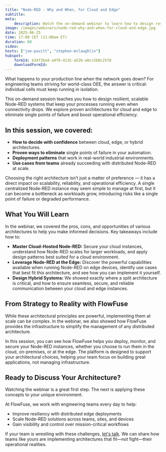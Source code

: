```yaml
---
title: "Node-RED - Why and When, for Cloud and Edge"
subtitle: 
meta:
    description: Watch the on-demand webinar to learn how to design resilient, scalable Node-RED systems that keep your processes running even when connectivity drops. We explore proven architectures for cloud and edge to eliminate single points of failure and boost operational efficiency.
image: /images/webinars/node-red-why-and-when-for-cloud-and-edge.jpg
date: 2025-06-25
time: 17:00 CET (11:00am ET)
duration: 60
video: 
hosts: ["joe-pavitt", "stephen-mclaughlin"]
hubspot:
    formId: b34f3bed-a9f8-4135-a520-a0cc5b0c2578
    downloadFormId: 
---
```


What happens to your production line when the network goes down? For engineering teams striving for world-class OEE, the answer is critical: individual cells must keep running in isolation.

This on-demand session teaches you how to design resilient, scalable Node-RED systems that keep your processes running even when connectivity drops. We explore proven architectures for cloud and edge to eliminate single points of failure and boost operational efficiency.

<!--more-->

## In this session, we covered:

- **How to decide with confidence** between cloud, edge, or hybrid architectures.
- **Proven ways to eliminate** single points of failure in your automation.
- **Deployment patterns** that work in real-world industrial environments.
- **Use cases from teams** already succeeding with distributed Node-RED at scale.

Choosing the right architecture isn’t just a matter of preference — it has a direct impact on scalability, reliability, and operational efficiency. A single centralized Node-RED instance may seem simple to manage at first, but it can become a bottleneck as workloads grow, introducing risks like a single point of failure or degraded performance.

## What You Will Learn

In the webinar, we covered the pros, cons, and opportunities of various architectures to help you make informed decisions. Key takeaways include how to:

- **Master Cloud-Hosted Node-RED:** Secure your cloud instances, understand how Node-RED scales for larger workloads, and apply design patterns best suited for a cloud environment.
- **Leverage Node-RED at the Edge:** Discover the powerful capabilities available when running Node-RED on edge devices, identify use cases that best fit this architecture, and see how you can implement it yourself.
- **Design Hybrid Systems:** We showed exactly where a split architecture is critical, and how to ensure seamless, secure, and reliable communication between your cloud and edge instances.

## From Strategy to Reality with FlowFuse

While these architectural principles are powerful, implementing them at scale can be complex. In the webinar, we also showed how FlowFuse provides the infrastructure to simplify the management of any distributed architecture.

In this session, you can see how FlowFuse helps you deploy, monitor, and secure your Node-RED instances, whether you choose to run them in the cloud, on-premises, or at the edge. The platform is designed to support your architectural choices, helping your team focus on building great applications, not managing infrastructure.

## Ready to Discuss Your Architecture?

Watching the webinar is a great first step. The next is applying these concepts to your unique environment.

At FlowFuse, we work with engineering teams every day to help:
- Improve resiliency with distributed edge deployments
- Scale Node-RED solutions across teams, sites, and devices
- Gain visibility and control over mission-critical workflows

If your team is wrestling with these challenges, <a href="/contact-us/">let's talk</a>. We can share how teams like yours are implementing architectures that fit—not fight—their operational realities.
